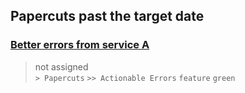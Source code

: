 ## Papercuts past the target date
  
###  [Better errors from service A](https://github.com/bryanmacfarlane/sample-reports/issues/15)  
> not assigned  
  `> Papercuts` `>> Actionable Errors` `feature` `green`